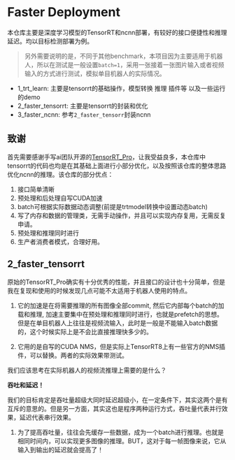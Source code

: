 # Faster Deployment

本仓库主要是深度学习模型的TensorRT和ncnn部署，有较好的接口便捷性和推理延迟。均以目标检测部署为例。
> 另外需要说明的是，不同于其他benchmark，本项目因为主要适用于机器人，所以在测试是一般设置`batch=1`，采用一张接着一张图片输入或者视频输入的方式进行测试，模拟单目机器人的实际情况。

- 1_trt_learn: 主要是tensorrt的基础操作，模型转换 推理 插件等 以及一些运行的demo
- 2_faster_tensorrt: 主要是tensorrt的封装和优化
- 3_faster_ncnn: 参考`2_faster_tensorr`封装ncnn

## 致谢
首先需要感谢手写ai团队开源的[TensorRT_Pro](https://github.com/shouxieai/tensorRT_Pro)，让我受益良多，本仓库中tensorrt的代码也均是在其基础上面进行小部分优化，以及按照该仓库的整体思路优化ncnn的推理。该仓库的部分优点：
1. 接口简单清晰
2. 预处理和后处理自写CUDA加速
3. batch可根据实际数据动态调整(前提是trtmodel转换中设置动态batch)
4. 写了内存和数据的管理类，无需手动操作，并且可以实现内存复用，无需反复申请。
5. 预处理和推理同时进行
6. 生产者消费者模式，合理好用。

## 2_faster_tensorrt

原始的TensorRT_Pro确实有十分优秀的性能，并且接口的设计也十分简单，但是我在复现和使用的时候发现几点可能不太适用于机器人使用的特点。
1. 它的加速是在将需要推理的所有图像全部commit, 然后它内部每个batch的加载和推理, 加速主要集中在预处理和推理同时进行，也就是prefetch的思想。但是在单目机器人上往往是视频流输入，此时是一般是不能输入batch数据的，这个时候实际上是不会比直接推理快多少的。

2. 它用的是自写的CUDA NMS，但是实际上TensorRT8上有一些官方的NMS插件，可以替换。两者的实际效果带测试。


我们应该思考在实际机器人的视频流推理上需要的是什么？

**吞吐和延迟！**

我们的目标肯定是吞吐量超级大同时延迟超级小，在一定条件下，其实这两个是有互斥的意思的。但是另一方面，其实这也是程序两种运行方式，吞吐量代表并行效果，延迟代表串行效果。

1. 为了提高吞吐量，往往会先缓存一些数据，成为一个batch进行推理。也就是相同时间内，可以实现更多图像的推理。BUT，这对于每一帧图像来说，它从输入到输出的延迟就会提高了！
